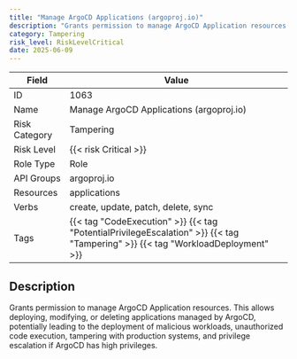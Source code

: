 ```yaml
---
title: "Manage ArgoCD Applications (argoproj.io)"
description: "Grants permission to manage ArgoCD Application resources. This allows deploying, modifying, or deleting applications managed by ArgoCD, potentially leading to the deployment of malicious workloads, unauthorized code execution, tampering with production systems, and privilege escalation if ArgoCD has high privileges."
category: Tampering
risk_level: RiskLevelCritical
date: 2025-06-09
---
```


| Field         | Value                                                                                                                           |
| ------------- | ------------------------------------------------------------------------------------------------------------------------------- |
| ID            | 1063                                                                                                                            |
| Name          | Manage ArgoCD Applications (argoproj.io)                                                                                        |
| Risk Category | Tampering                                                                                                                       |
| Risk Level    | {{< risk Critical >}}                                                                                                           |
| Role Type     | Role                                                                                                                            |
| API Groups    | argoproj.io                                                                                                                     |
| Resources     | applications                                                                                                                    |
| Verbs         | create, update, patch, delete, sync                                                                                             |
| Tags          | {{< tag "CodeExecution" >}} {{< tag "PotentialPrivilegeEscalation" >}} {{< tag "Tampering" >}} {{< tag "WorkloadDeployment" >}} |

## Description

Grants permission to manage ArgoCD Application resources. This allows deploying, modifying, or deleting applications managed by ArgoCD, potentially leading to the deployment of malicious workloads, unauthorized code execution, tampering with production systems, and privilege escalation if ArgoCD has high privileges.
